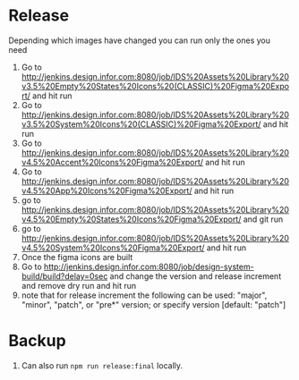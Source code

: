 # Release

Depending which images have changed you can run only the ones you need

1. Go to http://jenkins.design.infor.com:8080/job/IDS%20Assets%20Library%20v3.5%20Empty%20States%20Icons%20(CLASSIC)%20Figma%20Export/ and hit run
1. Go to http://jenkins.design.infor.com:8080/job/IDS%20Assets%20Library%20v3.5%20System%20Icons%20(CLASSIC)%20Figma%20Export/ and hit run
1. Go to http://jenkins.design.infor.com:8080/job/IDS%20Assets%20Library%20v4.5%20Accent%20Icons%20Figma%20Export/ and hit run
1. Go to http://jenkins.design.infor.com:8080/job/IDS%20Assets%20Library%20v4.5%20App%20Icons%20Figma%20Export/  and hit run
1. go to http://jenkins.design.infor.com:8080/job/IDS%20Assets%20Library%20v4.5%20Empty%20States%20Icons%20Figma%20Export/ and git run
1. go to http://jenkins.design.infor.com:8080/job/IDS%20Assets%20Library%20v4.5%20System%20Icons%20Figma%20Export/ and hit run
1. Once the figma icons are built
1. Go to http://jenkins.design.infor.com:8080/job/design-system-build/build?delay=0sec and change the version and release increment and remove dry run and hit run
1. note that for release increment the following can be used: "major", "minor", "patch", or "pre*" version; or specify version [default: "patch"]

# Backup

1. Can also run `npm run release:final` locally.
